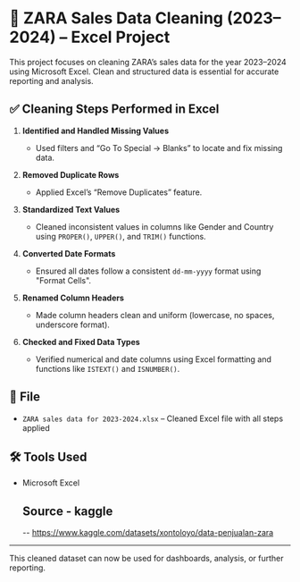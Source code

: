 # 🧹 ZARA Sales Data Cleaning (2023–2024) – Excel Project

This project focuses on cleaning ZARA’s sales data for the year 2023–2024 using Microsoft Excel. Clean and structured data is essential for accurate reporting and analysis.

## ✅ Cleaning Steps Performed in Excel

1. **Identified and Handled Missing Values**  
   - Used filters and “Go To Special → Blanks” to locate and fix missing data.

2. **Removed Duplicate Rows**  
   - Applied Excel’s “Remove Duplicates” feature.

3. **Standardized Text Values**  
   - Cleaned inconsistent values in columns like Gender and Country using `PROPER()`, `UPPER()`, and `TRIM()` functions.

4. **Converted Date Formats**  
   - Ensured all dates follow a consistent `dd-mm-yyyy` format using "Format Cells".

5. **Renamed Column Headers**  
   - Made column headers clean and uniform (lowercase, no spaces, underscore format).

6. **Checked and Fixed Data Types**  
   - Verified numerical and date columns using Excel formatting and functions like `ISTEXT()` and `ISNUMBER()`.

## 📁 File

- `ZARA sales data for 2023-2024.xlsx` – Cleaned Excel file with all steps applied

## 🛠 Tools Used

- Microsoft Excel
  ## Source - kaggle
  -- https://www.kaggle.com/datasets/xontoloyo/data-penjualan-zara

---

This cleaned dataset can now be used for dashboards, analysis, or further reporting.
